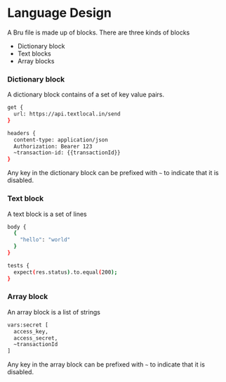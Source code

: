 # Language Design

A Bru file is made up of blocks.
There are three kinds of blocks
- Dictionary block
- Text blocks
- Array blocks

### Dictionary block
A dictionary block contains of a set of key value pairs. <br />
```bash
get {
  url: https://api.textlocal.in/send
}

headers {
  content-type: application/json
  Authorization: Bearer 123
  ~transaction-id: {{transactionId}}
}
```
Any key in the dictionary block can be prefixed with `~` to indicate that it is disabled.

### Text block
A text block is a set of lines
```bash
body {
  {
    "hello": "world"
  }
}

tests {
  expect(res.status).to.equal(200);
}
```

### Array block
An array block is a list of strings
```bash
vars:secret [
  access_key,
  access_secret,
  ~transactionId
]
```
Any key in the array block can be prefixed with `~` to indicate that it is disabled.






